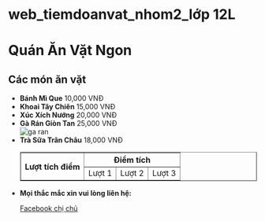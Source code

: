 # web_tiemdoanvat_nhom2_lớp 12L
<!DOCTYPE html>  
<html>  
<head>  
    <title>Quán Ăn Vặt Ngon</title>  
<head>
<body>  
    <div>  
        <h1>Quán Ăn Vặt Ngon</h1>  
    </div>  
    <main>  
        <h2>Các món ăn vặt</h2>  
        <ul>  
            <li><strong>Bánh Mì Que</strong> <span>10,000 VNĐ</span></li>  
            <li><strong>Khoai Tây Chiên</strong> <span>15,000 VNĐ</span></li>  
            <li><strong>Xúc Xích Nướng</strong> <span>20,000 VNĐ</span></li>  
            <li><strong>Gà Rán Giòn Tan</strong> <span>25,000 VNĐ</span></li>
		<img scr ="images/images.jfif" alt="ga ran">
            <li><strong>Trà Sữa Trân Châu</strong> <span>18,000 VNĐ</span></li>
	    <table border="1">
		    <tr><th rowspan="2"> Lượt tích điểm </th> <th colspan="3"> Điểm tích</th></tr>
		    <tr><td>Lượt 1</td> <td>Lượt 2</td> <td>Lượt 3</td></tr>
	    </table>
	<li><strong>Mọi thắc mắc xin vui lòng liên hệ:</strong></li>
	<p><a href="https://www.facebook.com/xuanmai.tranngoc.739?mibextid=LQQJ4d"> Facebook chị chủ</a></p>
        </ul>  
    </main>  
</body>  
</html>
